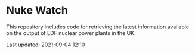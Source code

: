 # Nuke Watch

This repository includes code for retrieving the latest information available on the output of EDF nuclear power plants in the UK.

Last updated: 2021-09-04 12:10
